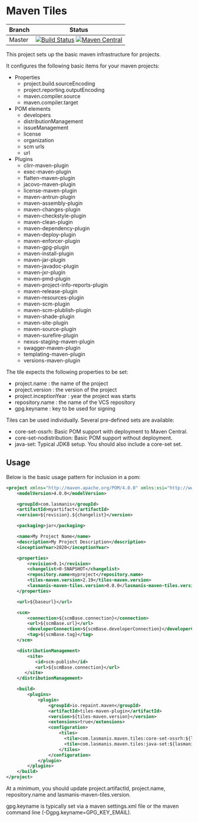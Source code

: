 # Maven Tiles

| Branch | Status |
| ------ | ------ |
|Master|[![Build Status](https://img.shields.io/circleci/project/github/michaellasmanis/lasmanis-maven-tiles/master.svg?style=flat)](https://circleci.com/gh/michaellasmanis/lasmanis-maven-tiles/tree/master) [![Maven Central](https://maven-badges.herokuapp.com/maven-central/com.lasmanis.maven.tiles/core-set-ossrh/badge.svg?style=flat)](https://maven-badges.herokuapp.com/maven-central/com.lasmanis.maven.tiles/core-set-ossrh)|

This project sets up the basic maven infrastructure for projects.

It configures the following basic items for your maven projects:

* Properties
    * project.build.sourceEncoding
    * project.reporting.outputEncoding
    * maven.compiler.source
    * maven.compiler.target
* POM elements
    * developers
    * distributionManagement
    * issueManagement
    * license
    * organization
    * scm urls
    * url
* Plugins
    * clirr-maven-plugin
    * exec-maven-plugin
    * flatten-maven-plugin
    * jacovo-maven-plugin
    * license-maven-plugin
    * maven-antrun-plugin
    * maven-assembly-plugin
    * maven-changes-plugin
    * maven-checkstyle-plugin
    * maven-clean-plugin
    * maven-dependency-plugin
    * maven-deploy-plugin
    * maven-enforcer-plugin
    * maven-gpg-plugin
    * maven-install-plugin
    * maven-jar-plugin
    * maven-javadoc-plugin
    * maven-jxr-plugin
    * maven-pmd-plugin
    * maven-project-info-reports-plugin
    * maven-release-plugin
    * maven-resources-plugin
    * maven-scm-plugin
    * maven-scm-plublish-plugin
    * maven-shade-plugin
    * maven-site-plugin
    * maven-source-plugin
    * maven-surefire-plugin
    * nexus-staging-maven-plugin
    * swagger-maven-plugin
    * templating-maven-plugin
    * versions-maven-plugin

The tile expects the following properties to be set:

* project.name : the name of the project
* project.version : the version of the project
* project.inceptionYear : year the project was starts
* repository.name : the name of the VCS repository
* gpg.keyname : key to be used for signing

Tiles can be used individually.  Several pre-defined sets are available:
* core-set-ossrh: Basic POM support with deployment to Maven Central.
* core-set-nodistribution: Basic POM support without deployment.
* java-set: Typical JDK8 setup.  You should also include a core-set set.

## Usage

Below is the basic usage pattern for inclusion in a pom:

```xml
<project xmlns="http://maven.apache.org/POM/4.0.0" xmlns:xsi="http://www.w3.org/2001/XMLSchema-instance" xsi:schemaLocation="http://maven.apache.org/POM/4.0.0 http://maven.apache.org/xsd/maven-4.0.0.xsd">
    <modelVersion>4.0.0</modelVersion>

    <groupId>com.lasmanis</groupId>
    <artifactId>myartifact</artifactId>
    <version>${revision}.${changelist}</version>

    <packaging>jar</packaging>

    <name>My Project Name</name>
    <description>My Project Description</description>
    <inceptionYear>2020</inceptionYear>

    <properties>
        <revision>0.1</revision>
        <changelist>0-SNAPSHOT</changelist>
        <repository.name>myproject</repository.name>
        <tiles-maven.version>2.19</tiles-maven.version>
        <lasmanis-maven-tiles.version>0.0.0</lasmanis-maven-tiles.version>
    </properties>

    <url>${baseurl}</url>

    <scm>
        <connection>${scmBase.connection}</connection>
        <url>${scmBase.url}</url>
        <developerConnection>${scmBase.developerConnection}</developerConnection>
        <tag>${scmBase.tag}</tag>
    </scm>

    <distributionManagement>
        <site>
           <id>scm-publish</id>
           <url>${scmBase.connection}</url>
       </site>
    </distributionManagement>

    <build>
        <plugins>
            <plugin>
                <groupId>io.repaint.maven</groupId>
                <artifactId>tiles-maven-plugin</artifactId>
                <version>${tiles-maven.version}</version>
                <extensions>true</extensions>
                <configuration>
                    <tiles>
                      <tile>com.lasmanis.maven.tiles:core-set-ossrh:${lasmanis-maven-tiles.version}</tile>
                      <tile>com.lasmanis.maven.tiles:java-set:${lasmanis-maven-tiles.version}</tile>
                    </tiles>
                </configuration>
            </plugin>
        </plugins>
    </build>
</project>
```
At a minimum, you should update project.artifactId, project.name, repository.name and lasmanis-maven-tiles.version.

gpg.keyname is typically set via a maven settings.xml file or the maven command line (-Dgpg.keyname=GPG_KEY_EMAIL).
